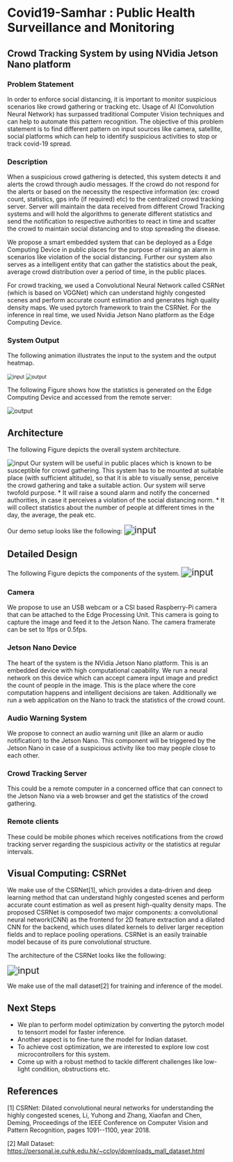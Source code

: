 # Covid19-Samhar : Public Health Surveillance and Monitoring

## Crowd Tracking System by using NVidia Jetson Nano platform

### Problem Statement

In order to enforce social distancing, it is important to monitor suspicious scenarios like crowd gathering or tracking etc. 
Usage of AI (Convolution Neural Network) has surpassed traditional Computer Vision techniques and can help to automate this pattern recognition. 
The objective of this problem statement is to find different pattern on input sources like camera, satellite, social platforms which can help to identify  suspicious activities to stop or track covid-19 spread.

### Description

When a suspicious crowd gathering is detected, this system detects it and alerts the crowd through audio messages. If the crowd do not respond for the alerts or based on the necessity the respective information (ex: crowd count, statistics, gps info (if required) etc) to the centralized crowd tracking server. Server will maintain the data received from different Crowd Tracking systems and will hold the algorithms to generate different statistics and send the notification to respective authorities to react in time and scatter the crowd to maintain social distancing and to stop spreading the disease.

We propose a smart embedded system that can be deployed as a Edge Computing Device in public places for the purpose of raising an alarm in scenarios like violation of the social distancing. Further our system also serves as a intelligent entity that can gather the statistics about the peak, average crowd distribution over a period of time, in the public places.
 
For crowd tracking, we used a Convolutional Neural Network called CSRNet (which is based on VGGNet) which can understand highly congested scenes and perform accurate count estimation and generates high quality density maps. We used pytorch framework to train the CSRNet. For the inference in real time, we used Nvidia Jetson Nano platform as the Edge Computing Device.


### System Output

The following animation illustrates the input to the system and the output heatmap.

<img src="asset/input.gif" alt="input" title="Input&quot;  " style="zoom: 80%;" />    

<img src="asset/output.gif" alt="output" title="Output&quot;  " style="zoom: 80%;" />    



The following Figure shows how the statistics is generated on the Edge Computing Device and 
accessed from the remote server:

<img src="asset/crowdtrackingserver.jpeg" alt="output" title="Output&quot;  " />    

## Architecture
The following Figure depicts the overall system architecture.

<img src="asset/CrowdTrackingSystem.png" alt="input" title="arch&quot;  " />    
Our system will be useful in public places which is known to be susceptible for crowd gathering. This system has to be mounted at suitable place (with sufficient altitude), so that it is able to visually sense, perceive the crowd gathering and take a suitable action. Our system will serve twofold purpose.
* It will raise a sound alarm and notify the concerned authorities, in case it perceives a violation of the social distancing norm.
* It will collect statistics about the number of people at different times in the day, the average, the peak etc.


Our demo setup looks like the following:
<img src="asset/demosetup.jpg" alt="input" title="arch&quot;  "  style="zoom: 150%;" />    

## Detailed Design

The following Figure depicts the components of the system. 
<img src="asset/CrowdTrackingSystemFlow.png" alt="input" title="arch&quot;  "  style="zoom: 150%;" />    

### Camera
We propose to use an USB webcam or a CSI based Raspberry-Pi camera that can be attached to the Edge Processing Unit. This camera is going to capture the image and feed it to the Jetson Nano. The camera framerate can be set to 1fps or 0.5fps.

### Jetson Nano Device 
The heart of the system is the NVidia Jetson Nano platform. This is an embedded device with high computational capability. We run a neural network on this device which can accept camera input image and predict the count of people in the image. This is the place where the core computation happens and intelligent decisions are taken. 
Additionally we run a web application on the Nano to track the statistics of the crowd count. 

### Audio Warning System
We propose to connect an audio warning unit (like an alarm or audio notification) to the Jetson Nano. This component will be triggered by the Jetson Nano in case of a suspicious activity like too may people close to each other.

### Crowd Tracking Server
This could be a remote computer in a concerned office that can connect to the Jetson Nano via a web browser and get the statistics of the crowd gathering.

### Remote clients
These could be mobile phones which receives notifications from the crowd tracking server regarding the suspicious activity or the statistics at regular intervals.

## Visual Computing: CSRNet
We make use of the CSRNet[1], which provides a data-driven and deep learning method that can understand highly congested scenes and perform accurate count estimation as well as present high-quality density maps. The proposed CSRNet is composedof two major components: a convolutional neural network(CNN) as the frontend for 2D feature extraction and a dilated CNN for the backend, which uses dilated kernels to deliver larger reception fields and to replace pooling operations. CSRNet is an easily trainable model because of its pure convolutional structure.  

The architecture of the CSRNet looks like the following:

<img src="asset/csrnet.png" alt="input" title="arch&quot;  "  style="zoom: 150%;" />    

We make use of the mall dataset[2] for training and inference of the model.

## Next Steps
* We plan to perform model optimization by converting the pytorch model to tensorrt model for faster inference.
* Another aspect is to fine-tune the model for Indian dataset.
* To achieve cost optimization, we are interested to explore low cost microcontrollers for this system.
* Come up with a robust method to tackle different challenges like low-light condition, obstructions etc.


## References
[1] CSRNet: Dilated convolutional neural networks for understanding the highly congested scenes, Li, Yuhong and Zhang, Xiaofan and Chen, Deming, Proceedings of the IEEE Conference on Computer Vision and Pattern Recognition, pages 1091--1100, year 2018.

[2] Mall Dataset: https://personal.ie.cuhk.edu.hk/~ccloy/downloads_mall_dataset.html

